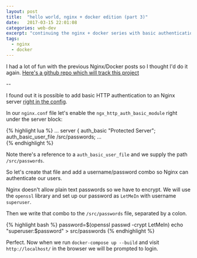 ```yaml
---
layout: post
title:  "hello world, nginx + docker edition (part 3)"
date:   2017-03-15 22:01:08
categories: web-dev
excerpt: "continuing the nginx + docker series with basic authentication"
tags:
  - nginx
  - docker
---
```


I had a lot of fun with the previous Nginx/Docker posts so I thought I'd do it again.  [Here's a github repo which will track this project](https://github.com/lombardo-chcg/nginx-docker)

--

I found out it is possible to add basic HTTP authentication to an Nginx server [right in the config](http://nginx.org/en/docs/http/ngx_http_auth_basic_module.html).

In our `nginx.conf` file let's enable the `ngx_http_auth_basic_module` right under the server block:

{% highlight lua %}
...
  server {
    auth_basic "Protected Server";
    auth_basic_user_file /src/passwords;
...  
{% endhighlight %}

Note there's a reference to a `auth_basic_user_file` and we supply the path `/src/passwords`.

So let's create that file and add a username/password combo so Nginx can authenticate our users.

Nginx doesn't allow plain text passwords so we have to encrypt.  We will use the `openssl` library and set up our password as `LetMeIn` with username `superuser`.

Then we write that combo to the `/src/passwords` file, separated by a colon.

{% highlight bash %}
password=$(openssl passwd -crypt LetMeIn)
echo "superuser:$password" > src/passwords
{% endhighlight %}

Perfect.  Now when we run `docker-compose up --build` and visit `http://localhost/` in the browser we will be prompted to login.

